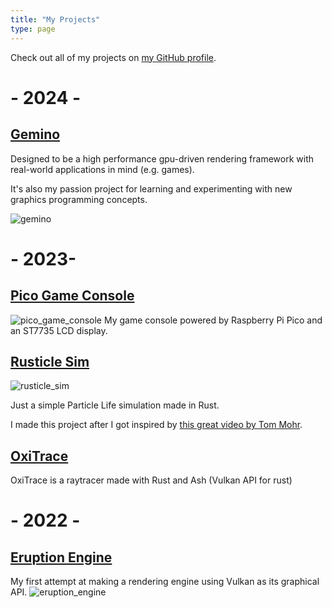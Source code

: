```yaml
---
title: "My Projects"
type: page
---
```


Check out all of my projects on [my GitHub profile](https://github.com/GameWin221).

# - 2024 -
## [Gemino](https://github.com/GameWin221/Gemino)
Designed to be a high performance gpu-driven rendering framework with real-world applications in mind (e.g. games).

It's also my passion project for learning and experimenting with new graphics programming concepts.

![gemino](https://github.com/GameWin221/Gemino/assets/72656547/4c6ca538-9987-4b50-a3dd-cff9f9aab1b6)

# - 2023- 
## [Pico Game Console](https://github.com/GameWin221/PicoGameConsole)
![pico_game_console](https://github.com/GameWin221/PicoGameConsole/assets/72656547/d8c7c89d-9682-4cd6-8720-f5b30de5c2ff)
My game console powered by Raspberry Pi Pico and an ST7735 LCD display.

## [Rusticle Sim](https://github.com/GameWin221/rusticle_sim)

![rusticle_sim](https://user-images.githubusercontent.com/72656547/213253052-80e923ca-bf12-468b-8061-5dea9737a4b3.png)

Just a simple Particle Life simulation made in Rust.

I made this project after I got inspired by [this great video by Tom Mohr](https://www.youtube.com/watch?v=p4YirERTVF0).

## [OxiTrace](https://github.com/GameWin221/oxi-trace)
OxiTrace is a raytracer made with Rust and Ash (Vulkan API for rust)

# - 2022 -
## [Eruption Engine](https://github.com/GameWin221/Eruption-Engine)
My first attempt at making a rendering engine using Vulkan as its graphical API.
![eruption_engine](https://user-images.githubusercontent.com/72656547/182173442-0d863f3c-ef96-4ec9-ab1b-0ae1a62b3b4e.jpg)
